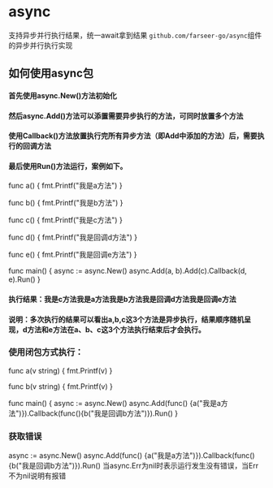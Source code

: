 # async
支持异步并行执行结果，统一await拿到结果
`github.com/farseer-go/async`组件的异步并行执行实现

## 如何使用async包
#### 首先使用async.New()方法初始化
#### 然后async.Add()方法可以添置需要异步执行的方法，可同时放置多个方法
#### 使用Callback()方法放置执行完所有异步方法（即Add中添加的方法）后，需要执行的回调方法
#### 最后使用Run()方法运行，案例如下。
func a() {
    fmt.Printf("我是a方法")
}

func b() {
    fmt.Printf("我是b方法")
}

func c() {
    fmt.Printf("我是c方法")
}

func d() {
    fmt.Printf("我是回调d方法")
}

func e() {
    fmt.Printf("我是回调e方法")
}

func main() {
    async := async.New()
    async.Add(a, b).Add(c).Callback(d, e).Run()
}

#### 执行结果：我是c方法我是a方法我是b方法我是回调d方法我是回调e方法
#### 说明：多次执行的结果可以看出a,b,c这3个方法是异步执行，结果顺序随机呈现，d方法和e方法在a、b、c这3个方法执行结束后才会执行。

### 使用闭包方式执行：
func a(v string) {
fmt.Printf(v)
}


func b(v string) {
fmt.Printf(v)
}

func main() {
async := async.New()
async.Add(func() {a("我是a方法")}).Callback(func(){b("我是回调b方法")}).Run()
}


### 获取错误
async := async.New()
async.Add(func() {a("我是a方法")}).Callback(func(){b("我是回调b方法")}).Run()
当async.Err为nil时表示运行发生没有错误，当Err不为nil说明有报错